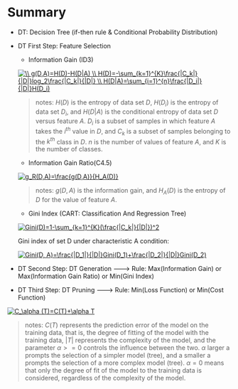 # Summary
  - DT: Decision Tree (if-then rule & Conditional Probability Distribution)
  - DT First Step: Feature Selection
    - Information Gain (ID3)
    
    <a href="https://www.codecogs.com/eqnedit.php?latex=\\&space;g(D,A)=H(D)-H(D|A)&space;\\&space;H(D)=-\sum_{k=1}^{K}\frac{|C_k|}{|D|}log_2\frac{|C_k|}{|D|}&space;\\&space;H(D|A)=\sum_{i=1}^{n}\frac{|D_i|}{|D|}H(D_i)" target="_blank"><img src="https://latex.codecogs.com/gif.latex?\\&space;g(D,A)=H(D)-H(D|A)&space;\\&space;H(D)=-\sum_{k=1}^{K}\frac{|C_k|}{|D|}log_2\frac{|C_k|}{|D|}&space;\\&space;H(D|A)=\sum_{i=1}^{n}\frac{|D_i|}{|D|}H(D_i)" title="\\ g(D,A)=H(D)-H(D|A) \\ H(D)=-\sum_{k=1}^{K}\frac{|C_k|}{|D|}log_2\frac{|C_k|}{|D|} \\ H(D|A)=\sum_{i=1}^{n}\frac{|D_i|}{|D|}H(D_i)" /></a>
    
    > notes: $H(D)$ is the entropy of data set $D$, $H(D_i)$ is the entropy of data set $D_i$, 
    and $H(D|A)$ is the conditional entropy of data set $D$ versus feature $A$. 
    $D_i$ is a subset of samples in which feature $A$ takes the $i^{th}$ value in $D$, 
    and $C_k$ is a subset of samples belonging to the $k^{th}$ class in $D$. 
    $n$ is the number of values of feature $A$, and $K$ is the number of classes.
    
    - Information Gain Ratio(C4.5)
    
    <a href="https://www.codecogs.com/eqnedit.php?latex=g_R(D,A)=\frac{g(D,A)}{H_A(D)}" target="_blank"><img src="https://latex.codecogs.com/gif.latex?g_R(D,A)=\frac{g(D,A)}{H_A(D)}" title="g_R(D,A)=\frac{g(D,A)}{H_A(D)}" /></a>
    
    > notes: $g(D,A)$ is the information gain, and $H_A(D)$ is the entropy of $D$ for the value of feature $A$.
    
    - Gini Index (CART: Classification And Regression Tree)
    
    <a href="https://www.codecogs.com/eqnedit.php?latex=Gini(D)=1-\sum_{k=1}^{K}(\frac{|C_k|}{|D|})^2" target="_blank"><img src="https://latex.codecogs.com/gif.latex?Gini(D)=1-\sum_{k=1}^{K}(\frac{|C_k|}{|D|})^2" title="Gini(D)=1-\sum_{k=1}^{K}(\frac{|C_k|}{|D|})^2" /></a>
    
    Gini index of set D under characteristic A condition:
    
    <a href="https://www.codecogs.com/eqnedit.php?latex=Gini(D,&space;A)=\frac{|D_1|}{|D|}Gini(D_1)&plus;\frac{|D_2|}{|D|}Gini(D_2)" target="_blank"><img src="https://latex.codecogs.com/gif.latex?Gini(D,&space;A)=\frac{|D_1|}{|D|}Gini(D_1)&plus;\frac{|D_2|}{|D|}Gini(D_2)" title="Gini(D, A)=\frac{|D_1|}{|D|}Gini(D_1)+\frac{|D_2|}{|D|}Gini(D_2)" /></a>

  - DT Second Step: DT Generation ---> Rule: Max(Information Gain) or Max(Information Gain Ratio) or Min(Gini Index)
  
  - DT Third Step: DT Pruning ---> Rule: Min(Loss Function) or Min(Cost Function)
  
  <a href="https://www.codecogs.com/eqnedit.php?latex=C_\alpha&space;(T)=C(T)&plus;\alpha&space;T" target="_blank"><img src="https://latex.codecogs.com/gif.latex?C_\alpha&space;(T)=C(T)&plus;\alpha&space;T" title="C_\alpha (T)=C(T)+\alpha T" /></a>
  
  > notes: $C(T)$ represents the prediction error of the model on the training data, that is, the degree of fitting of the model with the training data, $|T|$ represents the complexity of the model, and the parameter $\alpha>=0$ controls the influence between the two. $\alpha$ larger a prompts the selection of a simpler model (tree), and a smaller a prompts the selection of a more complex model (tree). $\alpha=0$ means that only the degree of fit of the model to the training data is considered, regardless of the complexity of the model.
  
  
  
  
  
  
  
    

